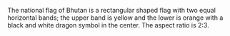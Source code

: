 The national flag of Bhutan is a rectangular shaped flag with two equal horizontal bands; the upper band is yellow and the lower is orange with a black and white dragon symbol in the center. The aspect ratio is 2:3.